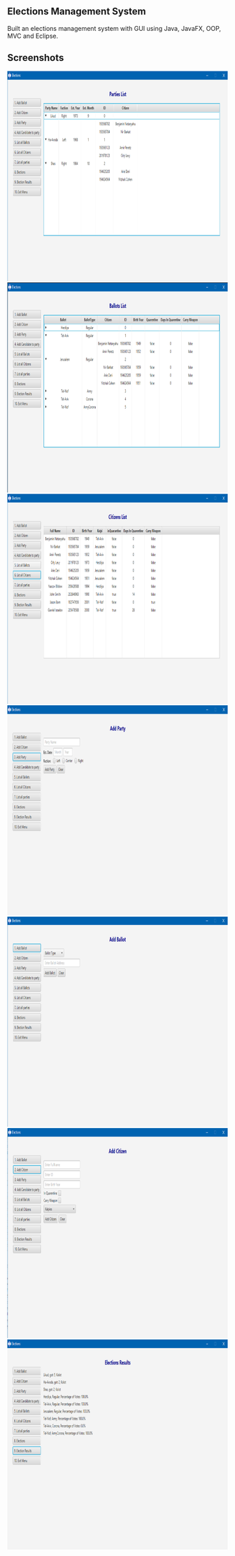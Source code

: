 ## Elections Management System
Built an elections management system with GUI using Java, JavaFX, OOP, MVC and Eclipse.

## Screenshots
<div align="center">
<img src="https://github.com/ybiblow/ElectionsManagementSystem/blob/master/Pictures/Parties%20list.png?raw=true" width="800" height="480">
<img src="https://github.com/ybiblow/ElectionsManagementSystem/blob/master/Pictures/Ballot%20list.png?raw=true" width="800" height="480">
<img src="https://github.com/ybiblow/ElectionsManagementSystem/blob/master/Pictures/Citizens%20list.png?raw=true" width="800" height="480">
<img src="https://github.com/ybiblow/ElectionsManagementSystem/blob/master/Pictures/Add%20party.png?raw=true" width="800" height="480">
<img src="https://github.com/ybiblow/ElectionsManagementSystem/blob/master/Pictures/Add%20ballot.png?raw=true" width="800" height="480">
<img src="https://github.com/ybiblow/ElectionsManagementSystem/blob/master/Pictures/Add%20citizen.png?raw=true" width="800" height="480">
<img src="https://github.com/ybiblow/ElectionsManagementSystem/blob/master/Pictures/Elections%20results.png?raw=true" width="800" height="480">
</div>

